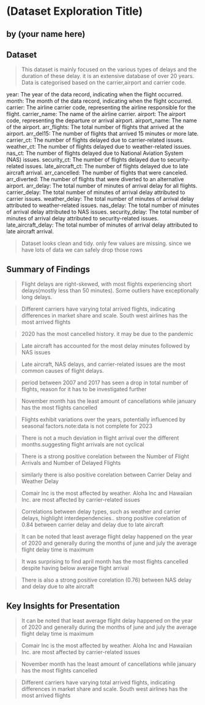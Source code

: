 # (Dataset Exploration Title)
## by (your name here)


## Dataset

> This dataset is mainly focused on the various types of delays and the duration of these delay. it is an extensive database of over 20 years. Data is categorised based on the carrier,airport and carrier code.

year: The year of the data record, indicating when the flight occurred.
month: The month of the data record, indicating when the flight occurred.
carrier: The airline carrier code, representing the airline responsible for the flight.
carrier_name: The name of the airline carrier.
airport: The airport code, representing the departure or arrival airport.
airport_name: The name of the airport.
arr_flights: The total number of flights that arrived at the airport.
arr_del15: The number of flights that arrived 15 minutes or more late.
carrier_ct: The number of flights delayed due to carrier-related issues.
weather_ct: The number of flights delayed due to weather-related issues.
nas_ct: The number of flights delayed due to National Aviation System (NAS) issues.
security_ct: The number of flights delayed due to security-related issues.
late_aircraft_ct: The number of flights delayed due to late aircraft arrival.
arr_cancelled: The number of flights that were canceled.
arr_diverted: The number of flights that were diverted to an alternative airport.
arr_delay: The total number of minutes of arrival delay for all flights.
carrier_delay: The total number of minutes of arrival delay attributed to carrier issues.
weather_delay: The total number of minutes of arrival delay attributed to weather-related issues.
nas_delay: The total number of minutes of arrival delay attributed to NAS issues.
security_delay: The total number of minutes of arrival delay attributed to security-related issues.
late_aircraft_delay: The total number of minutes of arrival delay attributed to late aircraft arrival.  

>Dataset looks clean and tidy.
only few values are missing. since we have lots of data we can safely drop those rows

## Summary of Findings

>Flight delays are right-skewed, with most flights experiencing short delays(mostly less than 50 minutes). Some outliers have exceptionally long delays.

>Different carriers have varying total arrived flights, indicating differences in market share and scale.
South west airlines has the most arrived flights

>2020 has the most cancelled history. it may be due to the pandemic

>Late aircraft has accounted for the most delay minutes followed by NAS issues

>Late aircraft, NAS delays, and carrier-related issues are the most common causes of flight delays.

>period between 2007 and 2017 has seen a drop in total number of flights, reason for it has to be investigated further

>November month has the least amount of cancellations while january has the most flights cancelled

>Flights exhibit variations over the years, potentially influenced by seasonal factors.note:data is not complete for 2023

>There is not a much deviation in flight arrival over the different months.suggesting flight arrivals are not cyclical

>There is a strong positive corelation between the Number of Flight Arrivals and Number of Delayed Flights

>similarly there is also positive corelation between Carrier Delay and Weather Delay

>Comair Inc is the most affected by weather. Aloha Inc and Hawaiian Inc. are most affected by carrier-related issues

>Correlations between delay types, such as weather and carrier delays, highlight interdependencies..
strong positive corelation of 0.84 between carrier delay and delay due to late aircraft

> It can be noted that least average flight delay happened on the year of 2020 and generally during the months of june and july the average flight delay time is maximum

>It was surprising to find april month has the most flights cancelled despite having below average flight arrival

>There is also a strong positive corelation (0.76) between NAS delay and delay due to alte aircraft

## Key Insights for Presentation

>It can be noted that least average flight delay happened on the year of 2020 and generally during the months of june and july the average flight delay time is maximum

>Comair Inc is the most affected by weather. Aloha Inc and Hawaiian Inc. are most affected by carrier-related issues

>November month has the least amount of cancellations while january has the most flights cancelled

>Different carriers have varying total arrived flights, indicating differences in market share and scale.
South west airlines has the most arrived flights